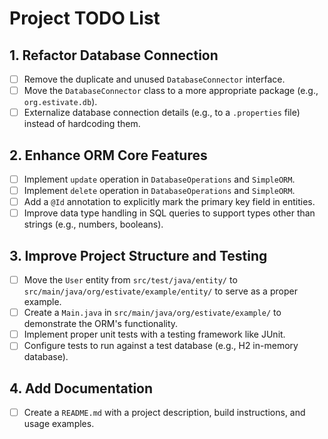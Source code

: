 # Project TODO List

## 1. Refactor Database Connection
- [ ] Remove the duplicate and unused `DatabaseConnector` interface.
- [ ] Move the `DatabaseConnector` class to a more appropriate package (e.g., `org.estivate.db`).
- [ ] Externalize database connection details (e.g., to a `.properties` file) instead of hardcoding them.

## 2. Enhance ORM Core Features
- [ ] Implement `update` operation in `DatabaseOperations` and `SimpleORM`.
- [ ] Implement `delete` operation in `DatabaseOperations` and `SimpleORM`.
- [ ] Add a `@Id` annotation to explicitly mark the primary key field in entities.
- [ ] Improve data type handling in SQL queries to support types other than strings (e.g., numbers, booleans).

## 3. Improve Project Structure and Testing
- [ ] Move the `User` entity from `src/test/java/entity/` to `src/main/java/org/estivate/example/entity/` to serve as a proper example.
- [ ] Create a `Main.java` in `src/main/java/org/estivate/example/` to demonstrate the ORM's functionality.
- [ ] Implement proper unit tests with a testing framework like JUnit.
- [ ] Configure tests to run against a test database (e.g., H2 in-memory database).

## 4. Add Documentation
- [ ] Create a `README.md` with a project description, build instructions, and usage examples.
